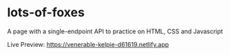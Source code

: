# lots-of-foxes
A page with a single-endpoint API to practice on HTML, CSS and Javascript


Live Preview: https://venerable-kelpie-d61619.netlify.app
